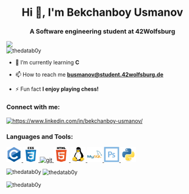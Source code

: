 <h1 align="center">Hi 👋, I'm Bekchanboy Usmanov</h1>
<h3 align="center">A Software engineering student at 42Wolfsburg</h3>
<img align="right" src="https://hackaday.com/wp-content/uploads/2020/07/spinning-donut-featured.gif" width="600" />




<p align="left"> <img src="https://komarev.com/ghpvc/?username=thedatab0y&label=Profile%20views&color=0e75b6&style=flat" alt="thedatab0y" /> </p>

- 🌱 I’m currently learning **C**

- 📫 How to reach me **busmanov@student.42wolfsburg.de**

- ⚡ Fun fact **I enjoy playing chess!**

<h3 align="left">Connect with me:</h3>
<p align="left">
<a href="https://linkedin.com/in/https://www.linkedin.com/in/bekchanboy-usmanov/" target="blank"><img align="center"e src="https://raw.githubusercontent.com/rahuldkjain/github-profile-readme-generator/master/src/images/icons/Social/linked-in-alt.svg" alt="https://www.linkedin.com/in/bekchanboy-usmanov/" height="30" width="40" /></a>
</p>

<h3 align="left">Languages and Tools:</h3>
<p align="left"> <a href="https://www.cprogramming.com/" target="_blank" rel="noreferrer"> <img src="https://raw.githubusercontent.com/devicons/devicon/master/icons/c/c-original.svg" alt="c" width="40" height="40"/> </a> <a href="https://www.w3schools.com/css/" target="_blank" rel="noreferrer"> <img src="https://raw.githubusercontent.com/devicons/devicon/master/icons/css3/css3-original-wordmark.svg" alt="css3" width="40" height="40"/> </a> <a href="https://git-scm.com/" target="_blank" rel="noreferrer"> <img src="https://www.vectorlogo.zone/logos/git-scm/git-scm-icon.svg" alt="git" width="40" height="40"/> </a> <a href="https://www.w3.org/html/" target="_blank" rel="noreferrer"> <img src="https://raw.githubusercontent.com/devicons/devicon/master/icons/html5/html5-original-wordmark.svg" alt="html5" width="40" height="40"/> </a> <a href="https://www.linux.org/" target="_blank" rel="noreferrer"> <img src="https://raw.githubusercontent.com/devicons/devicon/master/icons/linux/linux-original.svg" alt="linux" width="40" height="40"/> </a> <a href="https://www.mysql.com/" target="_blank" rel="noreferrer"> <img src="https://raw.githubusercontent.com/devicons/devicon/master/icons/mysql/mysql-original-wordmark.svg" alt="mysql" width="40" height="40"/> </a> <a href="https://www.photoshop.com/en" target="_blank" rel="noreferrer"> <img src="https://raw.githubusercontent.com/devicons/devicon/master/icons/photoshop/photoshop-line.svg" alt="photoshop" width="40" height="40"/> </a> <a href="https://www.python.org" target="_blank" rel="noreferrer"> <img src="https://raw.githubusercontent.com/devicons/devicon/master/icons/python/python-original.svg" alt="python" width="40" height="40"/> </a> </p>

<p><img align="left" src="https://github-readme-stats.vercel.app/api/top-langs?username=thedatab0y&show_icons=true&locale=en&layout=compact" alt="thedatab0y" /></p>

<p>&nbsp;<img align="center" src="https://github-readme-stats.vercel.app/api?username=thedatab0y&show_icons=true&locale=en" alt="thedatab0y" /></p>

<p><img align="center" src="https://github-readme-streak-stats.herokuapp.com/?user=thedatab0y&" alt="thedatab0y" /></p>
